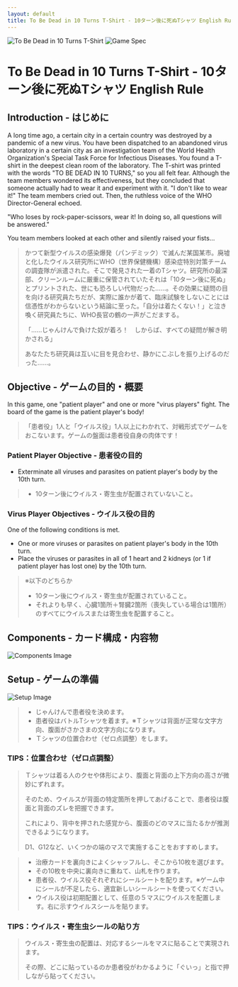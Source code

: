 ```yaml
---
layout: default
title: To Be Dead in 10 Turns T-Shirt - 10ターン後に死ぬTシャツ English Rule
---
```



![To Be Dead in 10 Turns T-Shirt]({{site.baseurl}}/images/10turntshirt/titlep.png)
![Game Spec]({{site.baseurl}}/images/10turntshirt/spec.png)

# To Be Dead in 10 Turns T-Shirt - 10ターン後に死ぬTシャツ English Rule

## Introduction - はじめに

A long time ago, a certain city in a certain country was destroyed by a pandemic of a new virus. You have been dispatched to an abandoned virus laboratory in a certain city as an investigation team of the World Health Organization's Special Task Force for Infectious Diseases. You found a T-shirt in the deepest clean room of the laboratory. The T-shirt was printed with the words "TO BE DEAD IN 10 TURNS," so you all felt fear. Although the team members wondered its effectiveness, but they concluded that someone actually had to wear it and experiment with it. "I don't like to wear it!" The team members cried out. Then, the ruthless voice of the WHO Director-General echoed. 

"Who loses by rock-paper-scissors, wear it! In doing so, all questions will be answered."

You team members looked at each other and silently raised your fists...

> かつて新型ウイルスの感染爆発（パンデミック）で滅んだ某国某市。廃墟と化したウイルス研究所にWHO（世界保健機構）感染症特別対策チームの調査隊が派遣された。そこで発見された一着のTシャツ。研究所の最深部、クリーンルームに厳重に保管されていたそれは「10ターン後に死ぬ」とプリントされた、世にも恐ろしい代物だった……。その効果に疑問の目を向ける研究員たちだが、実際に誰かが着て、臨床試験をしないことには信憑性がわからないという結論に至った。「自分は着たくない！」と泣き喚く研究員たちに、WHO長官の鶴の一声がこだまする。 
> 
> 「……じゃんけんで負けた奴が着ろ！　しからば、すべての疑問が解き明かされる」
> 
> あなたたち研究員は互いに目を見合わせ、静かにこぶしを振り上げるのだった……。

## Objective - ゲームの目的・概要

In this game, one "patient player" and one or more "virus players" fight. The board of the game is the patient player's body! 

> 「患者役」1人と「ウイルス役」1人以上にわかれて、対戦形式でゲームをおこないます。ゲームの盤面は患者役自身の肉体です！ 
 
### Patient Player Objective - 患者役の目的

- Exterminate all viruses and parasites on patient player's body by the 10th turn.

> - 10ターン後にウイルス・寄生虫が配置されていないこと。 

### Virus Player Objectives - ウイルス役の目的

One of the following conditions is met.
- One or more viruses or parasites on patient player's body in the 10th turn.
- Place the viruses or parasites in all of 1 heart and 2 kidneys (or 1 if patient player has lost one) by the 10th turn.

> ※以下のどちらか
> - 10ターン後にウイルス・寄生虫が配置されていること。 
> - それよりも早く、心臓1箇所＋腎臓2箇所（喪失している場合は1箇所）のすべてにウイルスまたは寄生虫を配置すること。 

## Components - カード構成・内容物

![Components Image]({{site.baseurl}}/images/10turntshirt/components.png)

## Setup - ゲームの準備

![Setup Image]({{site.baseurl}}/images/10turntshirt/setup.png)

> - じゃんけんで患者役を決めます。 
> - 患者役はバトルTシャツを着ます。※Ｔシャツは背面が正常な文字方向、腹面がさかさまの文字方向になります。 
> - Ｔシャツの位置合わせ（ゼロ点調整）をします。 

### TIPS：位置合わせ（ゼロ点調整） 

> Ｔシャツは着る人のクセや体形により、腹面と背面の上下方向の高さが微妙にずれます。 
> 
> そのため、ウイルスが背面の特定箇所を押してあげることで、患者役は腹面と背面のズレを把握できます。 
> 
> これにより、背中を押された感覚から、腹面のどのマスに当たるかが推測できるようになります。 
> 
> D1、G12など、いくつかの端のマスで実施することをおすすめします。 

> - 治療カードを裏向きによくシャッフルし、そこから10枚を選びます。 
> - その10枚を中央に裏向きに重ねて、山札を作ります。 
> - 患者役、ウイルス役それぞれにシールシートを配ります。※ゲーム中にシールが不足したら、適宜新しいシールシートを使ってください。 
> - ウイルス役は初期配置として、任意の５マスにウイルスを配置します。右に示すウイルスシールを貼ります。

### TIPS：ウイルス・寄生虫シールの貼り方 

> ウイルス・寄生虫の配置は、対応するシールをマスに貼ることで実現されます。 
>
> その際、どこに貼っているのか患者役がわかるように「ぐいっ」と指で押しながら貼ってください。 
